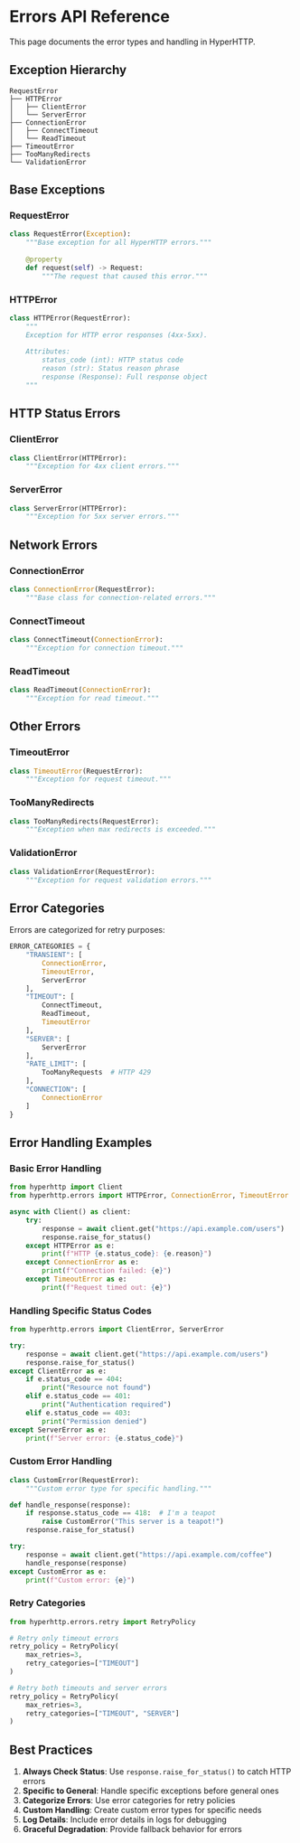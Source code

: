 # Errors API Reference

This page documents the error types and handling in HyperHTTP.

## Exception Hierarchy

```
RequestError
├── HTTPError
│   ├── ClientError
│   └── ServerError
├── ConnectionError
│   ├── ConnectTimeout
│   └── ReadTimeout
├── TimeoutError
├── TooManyRedirects
└── ValidationError
```

## Base Exceptions

### RequestError

```python
class RequestError(Exception):
    """Base exception for all HyperHTTP errors."""
    
    @property
    def request(self) -> Request:
        """The request that caused this error."""
```

### HTTPError

```python
class HTTPError(RequestError):
    """
    Exception for HTTP error responses (4xx-5xx).
    
    Attributes:
        status_code (int): HTTP status code
        reason (str): Status reason phrase
        response (Response): Full response object
    """
```

## HTTP Status Errors

### ClientError

```python
class ClientError(HTTPError):
    """Exception for 4xx client errors."""
```

### ServerError

```python
class ServerError(HTTPError):
    """Exception for 5xx server errors."""
```

## Network Errors

### ConnectionError

```python
class ConnectionError(RequestError):
    """Base class for connection-related errors."""
```

### ConnectTimeout

```python
class ConnectTimeout(ConnectionError):
    """Exception for connection timeout."""
```

### ReadTimeout

```python
class ReadTimeout(ConnectionError):
    """Exception for read timeout."""
```

## Other Errors

### TimeoutError

```python
class TimeoutError(RequestError):
    """Exception for request timeout."""
```

### TooManyRedirects

```python
class TooManyRedirects(RequestError):
    """Exception when max redirects is exceeded."""
```

### ValidationError

```python
class ValidationError(RequestError):
    """Exception for request validation errors."""
```

## Error Categories

Errors are categorized for retry purposes:

```python
ERROR_CATEGORIES = {
    "TRANSIENT": [
        ConnectionError,
        TimeoutError,
        ServerError
    ],
    "TIMEOUT": [
        ConnectTimeout,
        ReadTimeout,
        TimeoutError
    ],
    "SERVER": [
        ServerError
    ],
    "RATE_LIMIT": [
        TooManyRequests  # HTTP 429
    ],
    "CONNECTION": [
        ConnectionError
    ]
}
```

## Error Handling Examples

### Basic Error Handling

```python
from hyperhttp import Client
from hyperhttp.errors import HTTPError, ConnectionError, TimeoutError

async with Client() as client:
    try:
        response = await client.get("https://api.example.com/users")
        response.raise_for_status()
    except HTTPError as e:
        print(f"HTTP {e.status_code}: {e.reason}")
    except ConnectionError as e:
        print(f"Connection failed: {e}")
    except TimeoutError as e:
        print(f"Request timed out: {e}")
```

### Handling Specific Status Codes

```python
from hyperhttp.errors import ClientError, ServerError

try:
    response = await client.get("https://api.example.com/users")
    response.raise_for_status()
except ClientError as e:
    if e.status_code == 404:
        print("Resource not found")
    elif e.status_code == 401:
        print("Authentication required")
    elif e.status_code == 403:
        print("Permission denied")
except ServerError as e:
    print(f"Server error: {e.status_code}")
```

### Custom Error Handling

```python
class CustomError(RequestError):
    """Custom error type for specific handling."""

def handle_response(response):
    if response.status_code == 418:  # I'm a teapot
        raise CustomError("This server is a teapot!")
    response.raise_for_status()

try:
    response = await client.get("https://api.example.com/coffee")
    handle_response(response)
except CustomError as e:
    print(f"Custom error: {e}")
```

### Retry Categories

```python
from hyperhttp.errors.retry import RetryPolicy

# Retry only timeout errors
retry_policy = RetryPolicy(
    max_retries=3,
    retry_categories=["TIMEOUT"]
)

# Retry both timeouts and server errors
retry_policy = RetryPolicy(
    max_retries=3,
    retry_categories=["TIMEOUT", "SERVER"]
)
```

## Best Practices

1. **Always Check Status**: Use `response.raise_for_status()` to catch HTTP errors
2. **Specific to General**: Handle specific exceptions before general ones
3. **Categorize Errors**: Use error categories for retry policies
4. **Custom Handling**: Create custom error types for specific needs
5. **Log Details**: Include error details in logs for debugging
6. **Graceful Degradation**: Provide fallback behavior for errors 